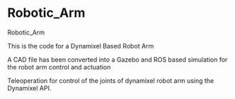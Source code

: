 # Robotic_Arm
Robotic_Arm 


This is the code for a Dynamixel Based Robot Arm

A CAD file has been converted into a Gazebo and ROS based simulation for the robot arm control and actuation

Teleoperation for control of the joints of dynamixel robot arm using the Dynamixel API. 






